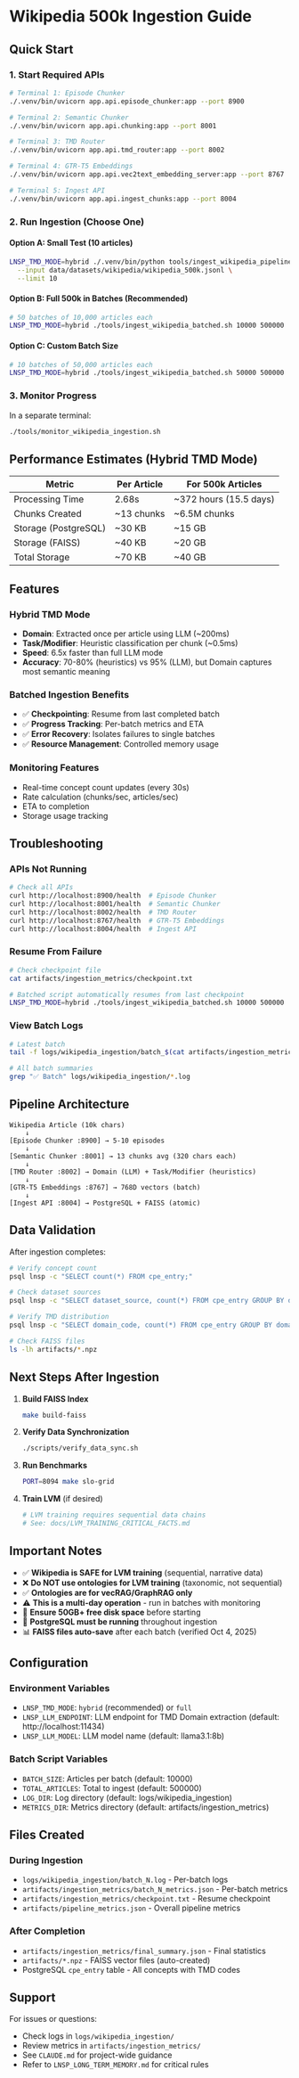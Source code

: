 # Wikipedia 500k Ingestion Guide

## Quick Start

### 1. Start Required APIs

```bash
# Terminal 1: Episode Chunker
./.venv/bin/uvicorn app.api.episode_chunker:app --port 8900

# Terminal 2: Semantic Chunker
./.venv/bin/uvicorn app.api.chunking:app --port 8001

# Terminal 3: TMD Router
./.venv/bin/uvicorn app.api.tmd_router:app --port 8002

# Terminal 4: GTR-T5 Embeddings
./.venv/bin/uvicorn app.api.vec2text_embedding_server:app --port 8767

# Terminal 5: Ingest API
./.venv/bin/uvicorn app.api.ingest_chunks:app --port 8004
```

### 2. Run Ingestion (Choose One)

#### Option A: Small Test (10 articles)
```bash
LNSP_TMD_MODE=hybrid ./.venv/bin/python tools/ingest_wikipedia_pipeline.py \
  --input data/datasets/wikipedia/wikipedia_500k.jsonl \
  --limit 10
```

#### Option B: Full 500k in Batches (Recommended)
```bash
# 50 batches of 10,000 articles each
LNSP_TMD_MODE=hybrid ./tools/ingest_wikipedia_batched.sh 10000 500000
```

#### Option C: Custom Batch Size
```bash
# 10 batches of 50,000 articles each
LNSP_TMD_MODE=hybrid ./tools/ingest_wikipedia_batched.sh 50000 500000
```

### 3. Monitor Progress

In a separate terminal:
```bash
./tools/monitor_wikipedia_ingestion.sh
```

## Performance Estimates (Hybrid TMD Mode)

| Metric | Per Article | For 500k Articles |
|--------|-------------|-------------------|
| Processing Time | 2.68s | ~372 hours (15.5 days) |
| Chunks Created | ~13 chunks | ~6.5M chunks |
| Storage (PostgreSQL) | ~30 KB | ~15 GB |
| Storage (FAISS) | ~40 KB | ~20 GB |
| Total Storage | ~70 KB | ~40 GB |

## Features

### Hybrid TMD Mode
- **Domain**: Extracted once per article using LLM (~200ms)
- **Task/Modifier**: Heuristic classification per chunk (~0.5ms)
- **Speed**: 6.5x faster than full LLM mode
- **Accuracy**: 70-80% (heuristics) vs 95% (LLM), but Domain captures most semantic meaning

### Batched Ingestion Benefits
- ✅ **Checkpointing**: Resume from last completed batch
- ✅ **Progress Tracking**: Per-batch metrics and ETA
- ✅ **Error Recovery**: Isolates failures to single batches
- ✅ **Resource Management**: Controlled memory usage

### Monitoring Features
- Real-time concept count updates (every 30s)
- Rate calculation (chunks/sec, articles/sec)
- ETA to completion
- Storage usage tracking

## Troubleshooting

### APIs Not Running
```bash
# Check all APIs
curl http://localhost:8900/health  # Episode Chunker
curl http://localhost:8001/health  # Semantic Chunker
curl http://localhost:8002/health  # TMD Router
curl http://localhost:8767/health  # GTR-T5 Embeddings
curl http://localhost:8004/health  # Ingest API
```

### Resume From Failure
```bash
# Check checkpoint file
cat artifacts/ingestion_metrics/checkpoint.txt

# Batched script automatically resumes from last checkpoint
LNSP_TMD_MODE=hybrid ./tools/ingest_wikipedia_batched.sh 10000 500000
```

### View Batch Logs
```bash
# Latest batch
tail -f logs/wikipedia_ingestion/batch_$(cat artifacts/ingestion_metrics/checkpoint.txt).log

# All batch summaries
grep "✅ Batch" logs/wikipedia_ingestion/*.log
```

## Pipeline Architecture

```
Wikipedia Article (10k chars)
    ↓
[Episode Chunker :8900] → 5-10 episodes
    ↓
[Semantic Chunker :8001] → 13 chunks avg (320 chars each)
    ↓
[TMD Router :8002] → Domain (LLM) + Task/Modifier (heuristics)
    ↓
[GTR-T5 Embeddings :8767] → 768D vectors (batch)
    ↓
[Ingest API :8004] → PostgreSQL + FAISS (atomic)
```

## Data Validation

After ingestion completes:

```bash
# Verify concept count
psql lnsp -c "SELECT count(*) FROM cpe_entry;"

# Check dataset sources
psql lnsp -c "SELECT dataset_source, count(*) FROM cpe_entry GROUP BY dataset_source ORDER BY count DESC LIMIT 10;"

# Verify TMD distribution
psql lnsp -c "SELECT domain_code, count(*) FROM cpe_entry GROUP BY domain_code ORDER BY count DESC;"

# Check FAISS files
ls -lh artifacts/*.npz
```

## Next Steps After Ingestion

1. **Build FAISS Index**
   ```bash
   make build-faiss
   ```

2. **Verify Data Synchronization**
   ```bash
   ./scripts/verify_data_sync.sh
   ```

3. **Run Benchmarks**
   ```bash
   PORT=8094 make slo-grid
   ```

4. **Train LVM** (if desired)
   ```bash
   # LVM training requires sequential data chains
   # See: docs/LVM_TRAINING_CRITICAL_FACTS.md
   ```

## Important Notes

- ✅ **Wikipedia is SAFE for LVM training** (sequential, narrative data)
- ❌ **Do NOT use ontologies for LVM training** (taxonomic, not sequential)
- ✅ **Ontologies are for vecRAG/GraphRAG only**
- ⚠️ **This is a multi-day operation** - run in batches with monitoring
- 💾 **Ensure 50GB+ free disk space** before starting
- 🔄 **PostgreSQL must be running** throughout ingestion
- 📊 **FAISS files auto-save** after each batch (verified Oct 4, 2025)

## Configuration

### Environment Variables
- `LNSP_TMD_MODE`: `hybrid` (recommended) or `full`
- `LNSP_LLM_ENDPOINT`: LLM endpoint for TMD Domain extraction (default: http://localhost:11434)
- `LNSP_LLM_MODEL`: LLM model name (default: llama3.1:8b)

### Batch Script Variables
- `BATCH_SIZE`: Articles per batch (default: 10000)
- `TOTAL_ARTICLES`: Total to ingest (default: 500000)
- `LOG_DIR`: Log directory (default: logs/wikipedia_ingestion)
- `METRICS_DIR`: Metrics directory (default: artifacts/ingestion_metrics)

## Files Created

### During Ingestion
- `logs/wikipedia_ingestion/batch_N.log` - Per-batch logs
- `artifacts/ingestion_metrics/batch_N_metrics.json` - Per-batch metrics
- `artifacts/ingestion_metrics/checkpoint.txt` - Resume checkpoint
- `artifacts/pipeline_metrics.json` - Overall pipeline metrics

### After Completion
- `artifacts/ingestion_metrics/final_summary.json` - Final statistics
- `artifacts/*.npz` - FAISS vector files (auto-created)
- PostgreSQL `cpe_entry` table - All concepts with TMD codes

## Support

For issues or questions:
- Check logs in `logs/wikipedia_ingestion/`
- Review metrics in `artifacts/ingestion_metrics/`
- See `CLAUDE.md` for project-wide guidance
- Refer to `LNSP_LONG_TERM_MEMORY.md` for critical rules
